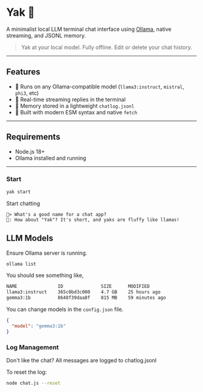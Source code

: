 # Yak 🦙

A minimalist local LLM terminal chat interface using [Ollama](https://ollama.com), native streaming, and JSONL memory.

> Yak at your local model. Fully offline. Edit or delete your chat history.

---

## Features

- 🧠 Runs on any Ollama-compatible model (`llama3:instruct`, `mistral`, `phi3`, etc)
- 🧵 Real-time streaming replies in the terminal
- 📜 Memory stored in a lightweight `chatlog.jsonl`
- 🧪 Built with modern ESM syntax and native `fetch`

---

## Requirements

- Node.js 18+
- Ollama installed and running

---

### Start

```bash
yak start
```

Start chatting
```
🦧> What's a good name for a chat app?
🤖: How about "Yak"? It's short, and yaks are fluffy like llamas!
```

## LLM Models

Ensure Ollama server is running.
```bash
ollama list
```
You should see something like,
```bash
NAME               ID              SIZE      MODIFIED
llama3:instruct    365c0bd3c000    4.7 GB    25 hours ago
gemma3:1b          8648f39daa8f    815 MB    59 minutes ago
```

You can change models in the `config.json` file.

```json
{
  "model": "gemma3:1b"
}
```

### Log Management

Don't like the chat? All messages are logged to chatlog.jsonl

To reset the log:
```bash
node chat.js --reset
```
